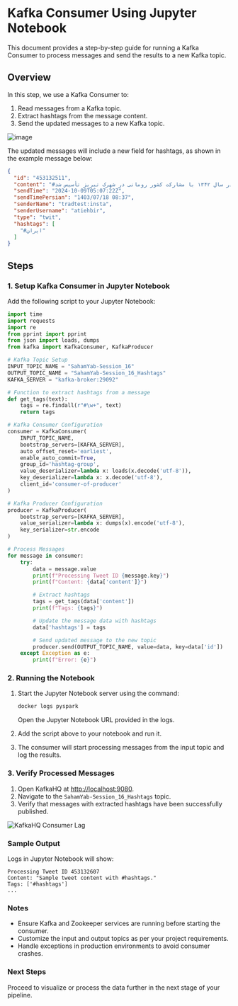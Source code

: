 
# Kafka Consumer Using Jupyter Notebook

This document provides a step-by-step guide for running a Kafka Consumer to process messages and send the results to a new Kafka topic.

## Overview

In this step, we use a Kafka Consumer to:

1. Read messages from a Kafka topic.
2. Extract hashtags from the message content.
3. Send the updated messages to a new Kafka topic.

![image](https://github.com/user-attachments/assets/b4727a99-aa27-4892-92cc-7b7c5e2bd15f)


The updated messages will include a new field for hashtags, as shown in the example message below:

```json
{
  "id": "453132511",
  "content": "#ایران سازی! در سال ۱۳۴۲ با مشارکت کشور رومانی در شهرک تبریز تأسیس شد.",
  "sendTime": "2024-10-09T05:07:22Z",
  "sendTimePersian": "1403/07/18 08:37",
  "senderName": "tradtest:insta",
  "senderUsername": "atiehbir",
  "type": "twit",
  "hashtags": [
    "#ایران"
  ]
}
```

## Steps

### 1. Setup Kafka Consumer in Jupyter Notebook

Add the following script to your Jupyter Notebook:

```python
import time
import requests
import re
from pprint import pprint
from json import loads, dumps
from kafka import KafkaConsumer, KafkaProducer

# Kafka Topic Setup
INPUT_TOPIC_NAME = "SahamYab-Session_16"
OUTPUT_TOPIC_NAME = "SahamYab-Session_16_Hashtags"
KAFKA_SERVER = "kafka-broker:29092"

# Function to extract hashtags from a message
def get_tags(text):
    tags = re.findall(r"#\w+", text)
    return tags

# Kafka Consumer Configuration
consumer = KafkaConsumer(
    INPUT_TOPIC_NAME,
    bootstrap_servers=[KAFKA_SERVER],
    auto_offset_reset='earliest',
    enable_auto_commit=True,
    group_id='hashtag-group',
    value_deserializer=lambda x: loads(x.decode('utf-8')),
    key_deserializer=lambda x: x.decode('utf-8'),
    client_id='consumer-of-producer'
)

# Kafka Producer Configuration
producer = KafkaProducer(
    bootstrap_servers=[KAFKA_SERVER],
    value_serializer=lambda x: dumps(x).encode('utf-8'),
    key_serializer=str.encode
)

# Process Messages
for message in consumer:
    try:
        data = message.value
        print(f"Processing Tweet ID {message.key}")
        print(f"Content: {data['content']}")

        # Extract hashtags
        tags = get_tags(data['content'])
        print(f"Tags: {tags}")

        # Update the message data with hashtags
        data['hashtags'] = tags

        # Send updated message to the new topic
        producer.send(OUTPUT_TOPIC_NAME, value=data, key=data['id'])
    except Exception as e:
        print(f"Error: {e}")

```

### 2. Running the Notebook

1. Start the Jupyter Notebook server using the command:
   ```bash
   docker logs pyspark
   ```
   Open the Jupyter Notebook URL provided in the logs.

2. Add the script above to your notebook and run it.
3. The consumer will start processing messages from the input topic and log the results.

### 3. Verify Processed Messages

1. Open KafkaHQ at [http://localhost:9080](http://localhost:9080).
2. Navigate to the `SahamYab-Session_16_Hashtags` topic.
3. Verify that messages with extracted hashtags have been successfully published.

![KafkaHQ Consumer Lag](sandbox:/mnt/data/image.png)

### Sample Output

Logs in Jupyter Notebook will show:
```plaintext
Processing Tweet ID 453132607
Content: "Sample tweet content with #hashtags."
Tags: ['#hashtags']
...
```

### Notes

- Ensure Kafka and Zookeeper services are running before starting the consumer.
- Customize the input and output topics as per your project requirements.
- Handle exceptions in production environments to avoid consumer crashes.

### Next Steps

Proceed to visualize or process the data further in the next stage of your pipeline.
